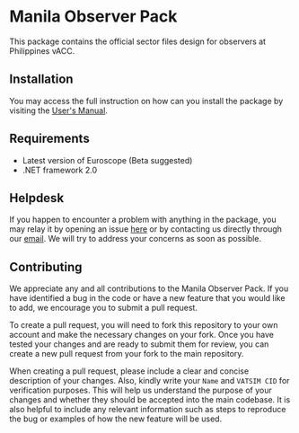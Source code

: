 # Manila Observer Pack
This package contains the official sector files design for observers at Philippines vACC.

## Installation
You may access the full instruction on how can you install the package by visiting the [User's Manual](https://github.com/vatsimph/Manila-Observer-Pack/raw/main/z_Installation%20Guide.pdf).

## Requirements
- Latest version of Euroscope (Beta suggested)
- .NET framework 2.0

## Helpdesk
If you happen to encounter a problem with anything in the package, you may relay it by opening an issue [here](https://github.com/vatsimph/Manila-Observer-Pack/issues)  or by contacting us directly through our [email](mailto:staff@vatphil.com). We will try to address your concerns as soon as possible. 


## Contributing 
We appreciate any and all contributions to the Manila Observer Pack. If you have identified a bug in the code or have a new feature that you would like to add, we encourage you to submit a pull request.

To create a pull request, you will need to fork this repository to your own account and make the necessary changes on your fork. Once you have tested your changes and are ready to submit them for review, you can create a new pull request from your fork to the main repository.

When creating a pull request, please include a clear and concise description of your changes. Also, kindly write your `Name` and `VATSIM CID` for verification purposes. This will help us understand the purpose of your changes and whether they should be accepted into the main codebase. It is also helpful to include any relevant information such as steps to reproduce the bug or examples of how the new feature will be used.
